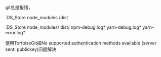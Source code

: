 git总是报错，

.DS_Store
node_modules
/dist

.DS_Store
node_modules/
dist/
npm-debug.log*
yarn-debug.log*
yarn-error.log*





使用TortoiseGit报No supported authentication methods available (server sent: publickey)问题解决